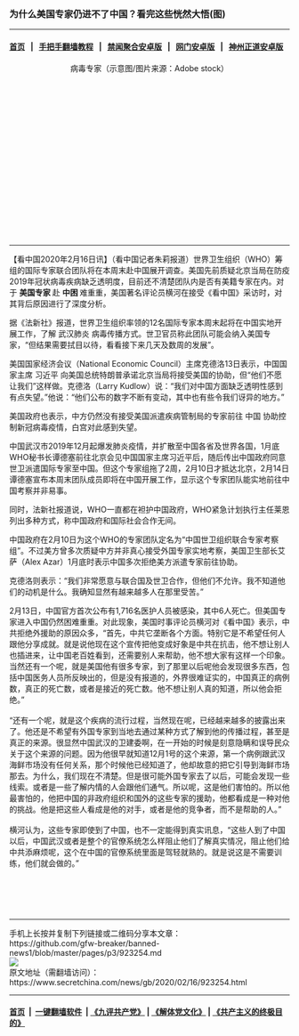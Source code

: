 ### 为什么美国专家仍进不了中国？看完这些恍然大悟(图)
------------------------

#### [首页](https://github.com/gfw-breaker/banned-news1/blob/master/README.md) &nbsp;&nbsp;|&nbsp;&nbsp; [手把手翻墙教程](https://github.com/gfw-breaker/guides/wiki) &nbsp;&nbsp;|&nbsp;&nbsp; [禁闻聚合安卓版](https://github.com/gfw-breaker/bn-android) &nbsp;&nbsp;|&nbsp;&nbsp; [网门安卓版](https://github.com/oGate2/oGate) &nbsp;&nbsp;|&nbsp;&nbsp; [神州正道安卓版](https://github.com/SzzdOgate/update) 



<div class="article_right" style="fone-color:#000">
 <p style="text-align: center;">
  <img alt="" src="https://img3.secretchina.com/pic/2020/2-16/p2628571a690523602-ss.jpg"/>
  <br>
   病毒专家（示意图/图片来源：Adobe stock）
   <span id="hideid" name="hideid" style="color:red;display:none;">
    <span href="https://www.secretchina.com">
    </span>
   </span>
  </br>
 </p>
 <div id="txt-mid1-t21-2017">
  <ins class="adsbygoogle" data-ad-client="ca-pub-1276641434651360" data-ad-slot="2451032099" style="display:inline-block;width:336px;height:280px">
  </ins>
  

---


  </div>
 </div>
 <p>
  【看中国2020年2月16日讯】（看中国记者朱莉报道）世界卫生组织（WHO）筹组的国际专家联合团队将在本周末赴中国展开调查。美国先前质疑北京当局在防疫2019年冠状病毒疾病缺乏透明度，目前还不清楚团队内是否有美籍专家在内。对于
  <strong>
   <span href="https://www.secretchina.com/news/gb/tag/美国专家" target="_blank">
    美国专家
   </span>
  </strong>
  赴
  <strong>
   中困
  </strong>
  难重重，美国著名评论员横河在接受《看中国》采访时，对其背后原因进行了深度分析。
  <span id="hideid" name="hideid" style="color:red;display:none;">
   <span href="https://www.secretchina.com">
   </span>
  </span>
 </p>
 <p>
  据《法新社》报道，世界卫生组织率领的12名国际专家本周末起将在中国实地开展工作，了解
  <span href="https://www.secretchina.com/news/gb/tag/武汉肺炎" target="_blank">
   武汉肺炎
  </span>
  病毒传播方式。世卫官员称此团队可能会纳入美国专家，“但结果需要拭目以待，看看接下来几天及数周的发展”。
 </p>
 <p>
  美国国家经济会议（National Economic Council）主席克德洛13日表示，中国国家主席
  <span href="https://www.secretchina.com/news/gb/tag/习近平" target="_blank">
   习近平
  </span>
  向美国总统特朗普承诺北京当局将接受美国的协助，但“他们不愿让我们”这样做。克德洛（Larry Kudlow）说：“我们对中国方面缺乏透明性感到有点失望。”他说：“他们公布的数字不断有变动，其中也有些令我们讶异的地方。”
 </p>
 <p>
  美国政府也表示，中方仍然没有接受美国派遣疾病管制局的专家前往
  <span href="https://www.secretchina.com/news/gb/tag/中国" target="_blank">
   中国
  </span>
  协助控制新冠病毒疫情，白宫对此感到失望。
 </p>
 <p>
  中国武汉市2019年12月起爆发肺炎疫情，并扩散至中国各省及世界各国，1月底WHO秘书长谭德塞前往北京会见中国国家主席习近平后，随后传出中国政府同意世卫派遣国际专家至中国。但这个专家组拖了2周，2月10日才抵达北京，2月14日谭德塞宣布本周末团队成员即将在中国开展工作，显示这个专家团队能实地前往中国考察并非易事。
 </p>
 <p>
  同时，法新社报道说，WHO一直都在袒护中国政府，WHO紧急计划执行主任莱恩列出多种方式，称中国政府和国际社会合作无间。
 </p>
 <p>
  中国政府在2月10日为这个WHO的专家团队定名为“中国世卫组织联合专家考察组”。不过美方曾多次质疑中方并非真心接受外国专家实地考察，美国卫生部长艾萨（Alex Azar）1月底时表示中国多次拒绝美方派遣专家前往协助。
 </p>
 <p>
  克德洛则表示：“我们非常愿意与联合国及世卫合作，但他们不允许。我不知道他们的动机是什么。我确知显然有越来越多人在那里受苦。”
 </p>
 <p>
  2月13日，中国官方首次公布有1,716名医护人员被感染，其中6人死亡。但美国专家进入中国仍然困难重重。对此现象，美国时事评论员横河对《看中国》表示，中共拒绝外援助的原因众多，“首先，中共它垄断各个方面。特别它是不希望任何人跟他分享成就。就是说他现在这个宣传把他变成好象是中共在抗击，他不想让别人也插进来，让中国老百姓看到，还需要别人来帮助，他不想大家有这样一个印象。当然还有一个呢，就是美国他有很多专家，到了那里以后呢他会发现很多东西，包括中国医务人员所反映出的，但是没有报道的，外界很难证实的，中国真正的病例数，真正的死亡数，或者是接近的死亡数。他不想让别人真的知道，所以他会拒绝。”
  <br>
   <br>
    “还有一个呢，就是这个疾病的流行过程，当然现在呢，已经越来越多的披露出来了。他还是不希望有外国专家到当地去通过某种方式了解到他的传播过程，甚至是真正的来源。很显然中国武汉的卫建委啊，在一开始的时候是刻意隐瞒和误导民众关于这个来源的问题。因为他很早就知道12月1号的这个来源，第一个病例跟武汉海鲜市场没有任何关系，那个时候他已经知道了，他却故意的把它引导到海鲜市场那去。为什么，我们现在不清楚。但是很可能外国专家去了以后，可能会发现一些线索。或者是一些了解内情的人会跟他们通气。所以呢，这是他们害怕的。所以他最害怕的，他把中国的非政府组织和国外的这些专家的援助，他都看成是一种对他的挑战。他是把这些人看成是他的对手，或者是他的竞争者，而不是帮助的人。”
    <br>
     <br>
      横河认为，这些专家即使到了中国，也不一定能得到真实讯息，“这些人到了中国以后，中国武汉或者是整个的官僚系统怎么样阻止他们了解真实情况，阻止他们给中共添麻烦呢，这个在中国的官僚系统里面是驾轻就熟的。就是说这是不需要训练，他们就会做的。”
     </br>
    </br>
   </br>
  </br>
 </p>
 <p>
  <center>
   <div>
    <div id="txt-mid2-t22-2017" style="display: block;  max-height: 351px;  overflow: hidden;">
     <div id="SC-21xxx">
     </div>
     <ins class="adsbygoogle" data-ad-client="ca-pub-1276641434651360" data-ad-format="auto" data-ad-slot="4301710469" data-full-width-responsive="true" style="display:block">
     </ins>
    </div>
   </div>
  </center>
  <div style="padding-top:12px;">
  </div>
 </p>
</div>

<hr/>
手机上长按并复制下列链接或二维码分享本文章：<br/>
https://github.com/gfw-breaker/banned-news1/blob/master/pages/p3/923254.md <br/>
<a href='https://github.com/gfw-breaker/banned-news1/blob/master/pages/p3/923254.md'><img src='https://github.com/gfw-breaker/banned-news1/blob/master/pages/p3/923254.md.png'/></a> <br/>
原文地址（需翻墙访问）：https://www.secretchina.com/news/gb/2020/02/16/923254.html


------------------------
#### [首页](https://github.com/gfw-breaker/banned-news1/blob/master/README.md) &nbsp;|&nbsp; [一键翻墙软件](https://github.com/gfw-breaker/nogfw/blob/master/README.md) &nbsp;| [《九评共产党》](https://github.com/gfw-breaker/9ping.md/blob/master/README.md#九评之一评共产党是什么) | [《解体党文化》](https://github.com/gfw-breaker/jtdwh.md/blob/master/README.md) | [《共产主义的终极目的》](https://github.com/gfw-breaker/gczydzjmd.md/blob/master/README.md)


<img src='http://gfw-breaker.win/banned-news/pages/p3/923254.md' width='0px' height='0px'/>